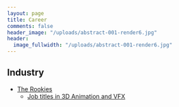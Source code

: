 ```yaml
---
layout: page
title: Career
comments: false
header_image: "/uploads/abstract-001-render6.jpg"
header:
  image_fullwidth: "/uploads/abstract-001-render6.jpg"
---
```

## Industry

* [The Rookies](https://discover.therookies.co/)
  * [Job titles in 3D Animation and VFX](https://discover.therookies.co/2019/05/22/job-titles-in-3d-animation-visual-effects-and-what-they-actually-mean/)
